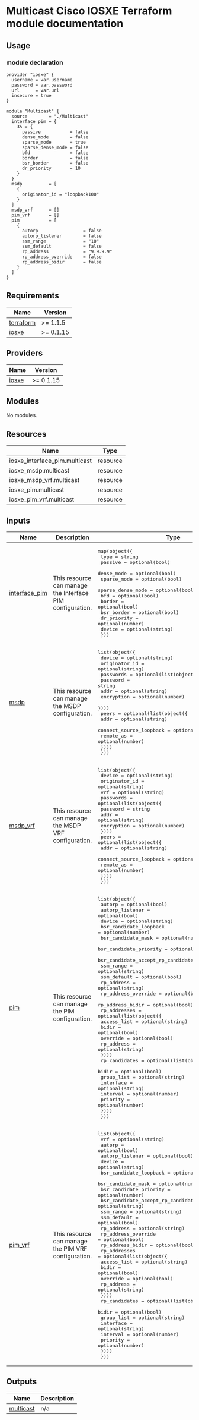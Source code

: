 # Multicast Cisco IOSXE Terraform module documentation

## Usage
### module declaration
```hcl
provider "iosxe" {
  username = var.username
  password = var.password
  url      = var.url
  insecure = true
}

module "Multicast" {
  source        = "./Multicast"
  interface_pim = {
    35 = {
      passive           = false
      dense_mode        = false
      sparse_mode       = true
      sparse_dense_mode = false
      bfd               = false
      border            = false
      bsr_border        = false
      dr_priority       = 10
    }
  }
  msdp          = [
    {
      originator_id = "loopback100"
    }
  ]
  msdp_vrf      = []
  pim_vrf       = []
  pim           = [
    {
      autorp                 = false
      autorp_listener        = false
      ssm_range              = "10"
      ssm_default            = false
      rp_address             = "9.9.9.9"
      rp_address_override    = false
      rp_address_bidir       = false
    }
  ]
}
```

## Requirements

| Name | Version   |
|------|-----------|
| <a name="requirement_terraform"></a> [terraform](#requirement\_terraform) | >= 1.1.5  |
| <a name="requirement_iosxe"></a> [iosxe](#requirement\_iosxe) | >= 0.1.15 |

## Providers

| Name | Version   |
|------|-----------|
| <a name="provider_iosxe"></a> [iosxe](#provider\_iosxe) | >= 0.1.15 |

## Modules

No modules.

## Resources

| Name | Type |
|------|------|
| iosxe_interface_pim.multicast | resource |
| iosxe_msdp.multicast | resource |
| iosxe_msdp_vrf.multicast | resource |
| iosxe_pim.multicast | resource |
| iosxe_pim_vrf.multicast | resource |

## Inputs

| Name | Description | Type | Default | Required |
|------|-------------|------|---------|:--------:|
| <a name="input_interface_pim"></a> [interface\_pim](#input\_interface\_pim) | This resource can manage the Interface PIM configuration. | <pre>map(object({<br>    type              = string<br>    passive           = optional(bool)<br>    dense_mode        = optional(bool)<br>    sparse_mode       = optional(bool)<br>    sparse_dense_mode = optional(bool)<br>    bfd               = optional(bool)<br>    border            = optional(bool)<br>    bsr_border        = optional(bool)<br>    dr_priority       = optional(number)<br>    device            = optional(string)<br>  }))</pre> | `{}` | no |
| <a name="input_msdp"></a> [msdp](#input\_msdp) | This resource can manage the MSDP configuration. | <pre>list(object({<br>    device        = optional(string)<br>    originator_id = optional(string)<br>    passwords = optional(list(object({<br>      password   = string<br>      addr       = optional(string)<br>      encryption = optional(number)<br>    })))<br>    peers = optional(list(object({<br>      addr                    = optional(string)<br>      connect_source_loopback = optional(number)<br>      remote_as               = optional(number)<br>    })))<br>  }))</pre> | `[]` | no |
| <a name="input_msdp_vrf"></a> [msdp\_vrf](#input\_msdp\_vrf) | This resource can manage the MSDP VRF configuration. | <pre>list(object({<br>    device        = optional(string)<br>    originator_id = optional(string)<br>    vrf           = optional(string)<br>    passwords = optional(list(object({<br>      password   = string<br>      addr       = optional(string)<br>      encryption = optional(number)<br>    })))<br>    peers = optional(list(object({<br>      addr                    = optional(string)<br>      connect_source_loopback = optional(number)<br>      remote_as               = optional(number)<br>    })))<br>  }))</pre> | `[]` | no |
| <a name="input_pim"></a> [pim](#input\_pim) | This resource can manage the PIM configuration. | <pre>list(object({<br>    autorp                            = optional(bool)<br>    autorp_listener                   = optional(bool)<br>    device                            = optional(string)<br>    bsr_candidate_loopback            = optional(number)<br>    bsr_candidate_mask                = optional(number)<br>    bsr_candidate_priority            = optional(number)<br>    bsr_candidate_accept_rp_candidate = optional(string)<br>    ssm_range                         = optional(string)<br>    ssm_default                       = optional(bool)<br>    rp_address                        = optional(string)<br>    rp_address_override               = optional(bool)<br>    rp_address_bidir                  = optional(bool)<br>    rp_addresses = optional(list(object({<br>      access_list = optional(string)<br>      bidir       = optional(bool)<br>      override    = optional(bool)<br>      rp_address  = optional(string)<br>    })))<br>    rp_candidates = optional(list(object({<br>      bidir      = optional(bool)<br>      group_list = optional(string)<br>      interface  = optional(string)<br>      interval   = optional(number)<br>      priority   = optional(number)<br>    })))<br>  }))</pre> | `[]` | no |
| <a name="input_pim_vrf"></a> [pim\_vrf](#input\_pim\_vrf) | This resource can manage the PIM VRF configuration. | <pre>list(object({<br>    vrf                               = optional(string)<br>    autorp                            = optional(bool)<br>    autorp_listener                   = optional(bool)<br>    device                            = optional(string)<br>    bsr_candidate_loopback            = optional(number)<br>    bsr_candidate_mask                = optional(number)<br>    bsr_candidate_priority            = optional(number)<br>    bsr_candidate_accept_rp_candidate = optional(string)<br>    ssm_range                         = optional(string)<br>    ssm_default                       = optional(bool)<br>    rp_address                        = optional(string)<br>    rp_address_override               = optional(bool)<br>    rp_address_bidir                  = optional(bool)<br>    rp_addresses = optional(list(object({<br>      access_list = optional(string)<br>      bidir       = optional(bool)<br>      override    = optional(bool)<br>      rp_address  = optional(string)<br>    })))<br>    rp_candidates = optional(list(object({<br>      bidir      = optional(bool)<br>      group_list = optional(string)<br>      interface  = optional(string)<br>      interval   = optional(number)<br>      priority   = optional(number)<br>    })))<br>  }))</pre> | `[]` | no |

## Outputs

| Name | Description |
|------|-------------|
| <a name="output_multicast"></a> [multicast](#output\_multicast) | n/a |
